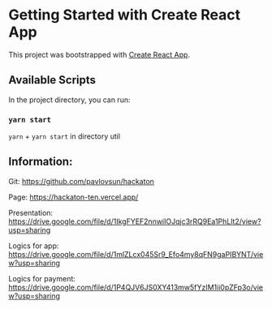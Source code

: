 # Getting Started with Create React App

This project was bootstrapped with [Create React App](https://github.com/facebook/create-react-app).

## Available Scripts

In the project directory, you can run:

### `yarn start`

`yarn` + `yarn start` in directory util

## Information:

Git:
https://github.com/pavlovsun/hackaton

Page:
https://hackaton-ten.vercel.app/

Presentation:
https://drive.google.com/file/d/1IkgFYEF2nnwiIOJqjc3rRQ9Ea1PhLlt2/view?usp=sharing

Logics for app:
https://drive.google.com/file/d/1mlZLcx045Sr9_Efo4my8qFN9gaPIBYNT/view?usp=sharing

Logics for payment:
https://drive.google.com/file/d/1P4QJV6JS0XY413mw5fYzIM1ii0pZFp3o/view?usp=sharing
